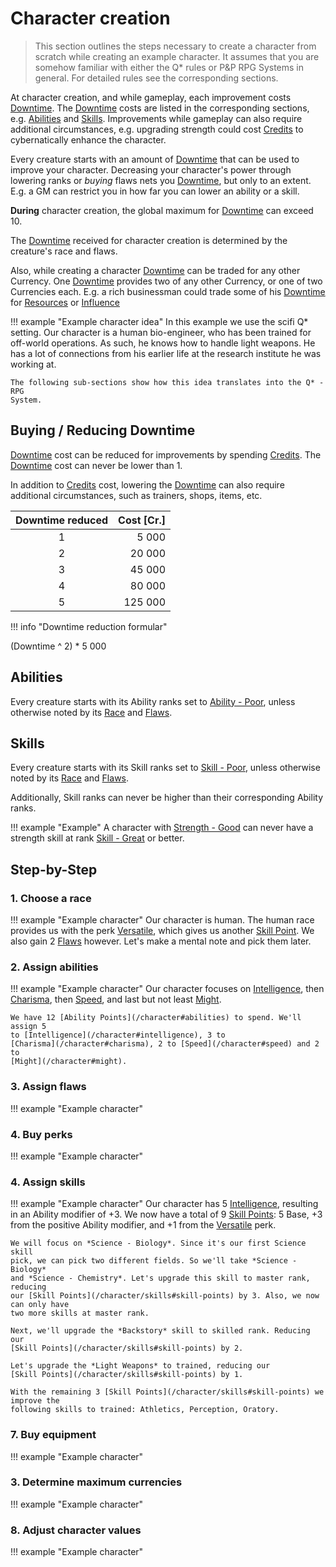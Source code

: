 

# Character creation

> This section outlines the steps necessary to create a character from scratch
> while creating an example character. It assumes that you are somehow familiar
> with either the Q* rules or P&P RPG Systems in general. For detailed rules see
> the corresponding sections.

At character creation, and while gameplay, each improvement costs
[Downtime](/character#downtime). The [Downtime](/character#downtime) costs are
listed in the corresponding sections, e.g. [Abilities](/character#abilities) and
[Skills](/character/character/skills#skills). Improvements while gameplay can also require
additional circumstances, e.g. upgrading strength could cost
[Credits](/equipment#credits) to cybernatically enhance the character.

Every creature starts with an amount of [Downtime](/character#downtime) that can
be used to improve your character. Decreasing your character's power through
lowering ranks or *buying* flaws nets you [Downtime](/character#downtime), but
only to an extent. E.g. a GM can restrict you in how far you can lower an
ability or a skill.

**During** character creation, the global maximum for
[Downtime](/character#downtime) can exceed 10.

The [Downtime](/character#downtime) received for character creation is
determined by the creature's race and flaws.

Also, while creating a character [Downtime](/character#downtime) can be traded
for any other Currency. One [Downtime](/character#downtime) provides two of any
other Currency, or one of two Currencies each. E.g. a rich businessman could
trade some of his [Downtime](/character#downtime) for
[Resources](/character#resources) or [Influence](/character#influence)

!!! example "Example character idea"
    In this example we use the scifi Q* setting. Our character is a human
    bio-engineer, who has been trained for off-world operations. As such, he
    knows how to handle light weapons. He has a lot of connections from his
    earlier life at the research institute he was working at.

    The following sub-sections show how this idea translates into the Q* - RPG
    System.

## Buying / Reducing Downtime

[Downtime](#downtime) cost can be reduced for improvements by spending
[Credits](/equipment#credits). The [Downtime](#downtime) cost can never be lower
than 1.

In addition to [Credits](/equipment#credits) cost, lowering the
[Downtime](/character#downtime) can also require additional circumstances, such
as trainers, shops, items, etc.

<div class="left" markdown="1">

| Downtime reduced | Cost [Cr.] |
|:----------------:|-----------:|
|                1 |      5 000 |
|                2 |     20 000 |
|                3 |     45 000 |
|                4 |     80 000 |
|                5 |    125 000 |

</div>
<div class="right" markdown="1">

!!! info "Downtime reduction formular"
    <div class="formula formula-top formula-bottom">
        <span data-bracket-bottom="Downtime reduced">(Downtime</span> ^
        <span data-bracket-top="Base">2)</span> *
        <span data-bracket-bottom="Base">5 000</span>
    </div>

</div>

## Abilities

Every creature starts with its Ability ranks set to [Ability -
Poor](/character#abilities), unless otherwise noted by its
[Race](/character/races) and [Flaws](/character/perks-flaws#flaws).

## Skills

Every creature starts with its Skill ranks set to [Skill -
Poor](/character/character/skills#skills), unless otherwise noted by its
[Race](/character/races) and [Flaws](/character/perks-flaws#flaws).

Additionally, Skill ranks can never be higher than their corresponding Ability
ranks.

!!! example "Example"
    A character with [Strength - Good](/character#abilities) can never have a
    strength skill at rank [Skill - Great](/character/character/skills#skills) or better.

## Step-by-Step

### 1. Choose a race

!!! example "Example character"
    Our character is human. The human race provides us with the perk
    [Versatile](/character/perks-flaws#versatile), which gives us another [Skill
    Point](/character/skills#skill-points). We also gain 2 [Flaws](/character/perks-flaws#flaws)
    however. Let's make a mental note and pick them later.

### 2. Assign abilities

!!! example "Example character"
    Our character focuses on [Intelligence](/character#intelligence), then
    [Charisma](/character#charisma), then [Speed](/character#speed), and last
    but not least [Might](/character#might).

    We have 12 [Ability Points](/character#abilities) to spend. We'll assign 5
    to [Intelligence](/character#intelligence), 3 to
    [Charisma](/character#charisma), 2 to [Speed](/character#speed) and 2 to
    [Might](/character#might).

### 3. Assign flaws

!!! example "Example character"

### 4. Buy perks

!!! example "Example character"

### 4. Assign skills

!!! example "Example character"
    Our character has 5 [Intelligence](/character#intelligence), resulting in an
    Ability modifier of +3. We now have a total of 9 [Skill
    Points](/character/skills#skill-points): 5 Base, +3 from the positive Ability
    modifier, and +1 from the [Versatile](/character/perks-flaws#versatile) perk.

    We will focus on *Science - Biology*. Since it's our first Science skill
    pick, we can pick two different fields. So we'll take *Science - Biology*
    and *Science - Chemistry*. Let's upgrade this skill to master rank, reducing
    our [Skill Points](/character/skills#skill-points) by 3. Also, we now can only have
    two more skills at master rank.

    Next, we'll upgrade the *Backstory* skill to skilled rank. Reducing our
    [Skill Points](/character/skills#skill-points) by 2.

    Let's upgrade the *Light Weapons* to trained, reducing our
    [Skill Points](/character/skills#skill-points) by 1.

    With the remaining 3 [Skill Points](/character/skills#skill-points) we improve the
    following skills to trained: Athletics, Perception, Oratory.

### 7. Buy equipment

!!! example "Example character"

### 3. Determine maximum currencies

!!! example "Example character"

### 8. Adjust character values

!!! example "Example character"